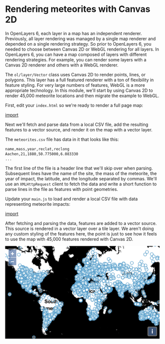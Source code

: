 # Rendering meteorites with Canvas 2D

In OpenLayers 6, each layer in a map has an independent renderer.  Previously, all layer rendering was managed by a single map renderer and depended on a single rendering strategy.  So prior to OpenLayers 6, you needed to choose between Canvas 2D or WebGL rendering for all layers.  In OpenLayers 6, you can have a map composed of layers with different rendering strategies.  For example, you can render some layers with a Canvas 2D renderer and others with a WebGL renderer.

The `ol/layer/Vector` class uses Canvas 2D to render points, lines, or polygons.  This layer has a full featured renderer with a ton of flexibility in feature styling.  For very large numbers of features, WebGL is a more appropriate technology.  In this module, we'll start by using Canvas 2D to render 45,000 meteorite locations and then migrate the example to WebGL.

First, edit your `index.html` so we're ready to render a full page map:

[import](../../../src/en/examples/webgl/meteorites.html)

Next we'll fetch and parse data from a local CSV file, add the resulting features to a vector source, and render it on the map with a vector layer.

The `meteorites.csv` file has data in it that looks like this:
```csv
name,mass,year,reclat,reclong
Aachen,21,1880,50.775000,6.083330
...
```

The first line of the file is a header line that we'll skip over when parsing.  Subsequent lines have the name of the site, the mass of the meteorite, the year of impact, the latitude, and the longitude separated by commas.  We'll use an `XMLHttpRequest` client to fetch the data and write a short function to parse lines in the file as features with point geometries.

Update your `main.js` to load and render a local CSV file with data representing meteorite impacts:

[import](../../../src/en/examples/webgl/meteorites.js)

After fetching and parsing the data, features are added to a vector source.  This source is rendered in a vector layer over a tile layer.  We aren't doing any custom styling of the features here, the point is just to see how it feels to use the map with 45,000 features rendered with Canvas 2D.

![Meteorite impact sites](meteorites.png)
